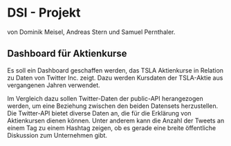 # DSI - Projekt
von Dominik Meisel, Andreas Stern und Samuel Pernthaler.

## Dashboard für Aktienkurse
Es soll ein Dashboard geschaffen werden, das TSLA Aktienkurse in Relation zu Daten von Twitter Inc. zeigt. Dazu werden Kursdaten der TSLA-Aktie aus vergangenen Jahren verwendet.

Im Vergleich dazu sollen Twitter-Daten der public-API herangezogen werden, um eine Beziehung zwischen den beiden Datensets herzustellen. Die Twitter-API bietet diverse Daten an, die für die Erklärung von Aktienkursen dienen können. Unter anderem kann die Anzahl der Tweets an einem Tag zu einem Hashtag zeigen, ob es gerade eine breite öffentliche Diskussion zum Unternehmen gibt. 

